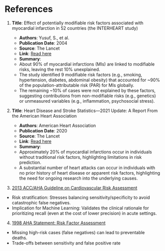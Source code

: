 # References


1. **Title**: Effect of potentially modifiable risk factors associated with myocardial infarction in 52 countries (the INTERHEART study)
   - **Authors**: Yusuf, S., et al.
   - **Publication Date**: 2004
   - **Source**: The Lancet
   - **Link**: [Read here](https://www.thelancet.com/journals/lancet/article/PIIS0140-6736(04)17018-9/fulltext)
   - **Summary**: 
    - About 90% of myocardial infarctions (MIs) are linked to modifiable risks, leaving the rest 10% unexplained.
    - The study identified 9 modifiable risk factors (e.g., smoking, hypertension, diabetes, abdominal obesity) that accounted for ~90% of the population-attributable risk (PAR) for MIs globally.
    - The remaining ~10% of cases were not explained by these factors, suggesting contributions from non-modifiable risks (e.g., genetics) or unmeasured variables (e.g., inflammation, psychosocial stress).


2. **Title**: Heart Disease and Stroke Statistics—2021 Update: A Report From the American Heart Association
   - **Authors**: American Heart Association
   - **Publication Date**: 2020
   - **Source**: The Lancet
   - **Link**: [Read here](https://www.ahajournals.org/doi/10.1161/CIR.0000000000000950)
   - **Summary**: 
    - Approximately 20% of myocardial infarctions occur in individuals without traditional risk factors, highlighting limitations in risk prediction.
    - A substantial number of heart attacks can occur in individuals with no prior history of heart disease or apparent risk factors, highlighting the need for ongoing research into the underlying causes.

3.  [2013 ACC/AHA Guideline on Cardiovascular Risk Assessment](https://www.ahajournals.org/doi/epub/10.1161/01.cir.0000437741.48606.98)
  - Risk stratification: Stresses balancing sensitivity/specificity to avoid catastrophic false negatives.
  - Implication for Machine Learning: Validates the clinical rationale for prioritizing recall (even at the cost of lower precision) in acute settings.

4. [1998 AHA Statement: Risk Factor Assessment](https://www.ahajournals.org/doi/epub/10.1161/01.CIR.97.18.1837)
  - Missing high-risk cases (false negatives) can lead to preventable deaths.
  - Trade-offs between sensitivity and false positive rate

